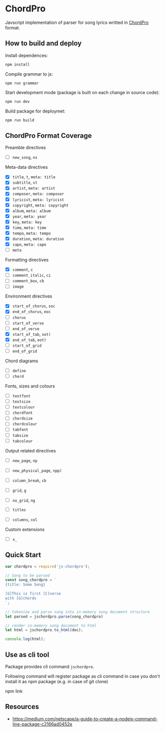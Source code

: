 # ChordPro

Javscript implementation of parser for song lyrics writted in  [ChordPro](https://www.chordpro.org/) format.

## How to build and deploy

Install dependences:
```bash
npm install
```
Compile grammar to js: 
```
npm run grammar
```
Start development mode (package is built on each change in source code):
```bash
npm run dev
```
Build package for deploymet:
```bash
npm run build
```

## ChordPro Format Coverage 

Preamble directives

- [ ] `new_song`, `ns`

Meta-data directives

- [x] `title`, `t`, `meta: title`
- [x] `subtitle`, `st`
- [x] `artist`, `meta: artist`
- [x] `composer`, `meta: composer`
- [x] `lyricist`, `meta: lyricist`
- [x] `copyright`, `meta: copyright`
- [x] `album`, `meta: album`
- [x] `year`, `meta: year`
- [x] `key`, `meta: key`
- [x] `time`, `meta: time`
- [x] `tempo`, `meta: tempo`
- [x] `duration`, `meta: duration`
- [x] `capo`, `meta: capo`
- [ ] `meta`

Formatting directives

- [x] `comment`, `c`
- [ ] `comment_italic`, `ci`
- [ ] `comment_box`, `cb`
- [ ] `image`

Environment directives

- [x] `start_of_chorus`, `soc`
- [x] `end_of_chorus`, `eoc`
- [ ] `chorus`
- [ ] `start_of_verse`
- [ ] `end_of_verse`
- [x] `start_of_tab`, `sot)`
- [x] `end_of_tab`, `eot)`
- [ ] `start_of_grid`
- [ ] `end_of_grid`

Chord diagrams

- [ ] `define`
- [ ] `chord`

Fonts, sizes and colours

- [ ] `textfont`
- [ ] `textsize`
- [ ] `textcolour`
- [ ] `chordfont`
- [ ] `chordsize`
- [ ] `chordcolour`
- [ ] `tabfont`
- [ ] `tabsize`
- [ ] `tabcolour`

Output related directives

- [ ] `new_page`, `np`
- [ ] `new_physical_page`, `npp)`
- [ ] `column_break`, `cb`

- [ ] `grid`, `g`
- [ ] `no_grid`, `ng`
- [ ] `titles`
- [ ] `columns`, `col`

Custom extensions

- [ ] `x_`

## Quick Start

```javascript
var chordpro = require('js-chordpro');

// Song to be parsed
const song_chordpro = `
{title: Some Song}

[G]This is first [C]verse
with [G]chords
`;

// tokenize and parse song into in-memory song document structure
let parsed = jschordpro.parse(song_chordpro)

// render in-memory song document to html
let html = jschordpro.to_html(doc);

console.log(html);
```
## Use as cli tool

Package provides cli command `jschordpro`.

Following command will register package as cli command in case
you don't install it as npm package (e.g. in case of git clone)

npm link

## Resources

- https://medium.com/netscape/a-guide-to-create-a-nodejs-command-line-package-c2166ad0452e

